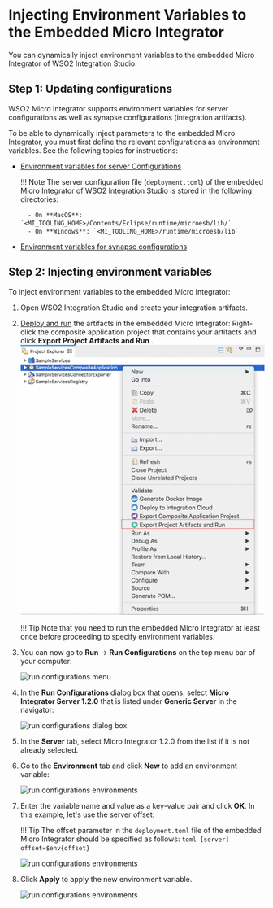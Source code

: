 # Injecting Environment Variables to the Embedded Micro Integrator

You can dynamically inject environment variables to the embedded Micro Integrator of WSO2 Integration Studio.

## Step 1: Updating configurations

WSO2 Micro Integrator supports environment variables for server configurations as well as synapse configurations (integration artifacts).

To be able to dynamically inject parameters to the embedded Micro Integrator, you must first define the relevant configurations as environment variables. See the following topics for instructions:

- [Environment variables for server Configurations](../../setup/dynamic_server_configurations)

    !!! Note
        The server configuration file (`deployment.toml`) of the embedded Micro Integrator of WSO2 Integration Studio is stored in the following directories:

        - On **MacOS**: `<MI_TOOLING_HOME>/Contents/Eclipse/runtime/microesb/lib/`
        - On **Windows**: `<MI_TOOLING_HOME>/runtime/microesb/lib`

- [Environment variables for synapse configurations](../../develop/injecting-parameters)

## Step 2: Injecting environment variables

To inject environment variables to the embedded Micro Integrator:

1.  Open WSO2 Integration Studio and create your integration artifacts.
2.  [Deploy and run](../deploy-and-run) the artifacts in the embedded Micro Integrator: Right-click the composite application project that contains your artifacts and click **Export
    Project Artifacts and Run** .  
    ![build and run](../assets/img/create_project/testing_export_run.png)

    !!! Tip
        Note that you need to run the embedded Micro Integrator at least once before proceeding to specify environment variables.

4.  You can now go to **Run** -> **Run Configurations** on the top menu bar of your computer:

    ![run configurations menu](../../assets/img/run-configs-menu.png)

5.  In the **Run Configurations** dialog box that opens, select **Micro Integrator Server 1.2.0** that is listed under **Generic Server** in the navigator:

    ![run configurations dialog box](../../assets/img/run-configs-dialog-box.png)

6.  In the **Server** tab, select Micro Integrator 1.2.0 from the list if it is not already selected.
7.  Go to the **Environment** tab and click **New** to add an environment variable:

    ![run configurations environments](../../assets/img/run-configs-env.png)

8.  Enter the variable name and value as a key-value pair and click **OK**. In this example, let's use the server offset:

    !!! Tip
        The offset parameter in the `deployment.toml` file of the embedded Micro Integrator should be specified as follows:
        ```toml
        [server]
        offset=$env{offset}
        ```

    ![run configurations environments](../../assets/img/run-configs-env-popup.png)


9.  Click **Apply** to apply the new environment variable.

    ![run configurations environments](../../assets/img/run-configs-env-apply.png)
